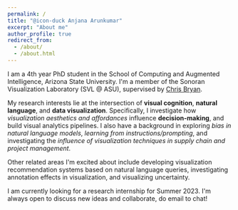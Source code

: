 ```yaml
---
permalink: /
title: "@icon-duck Anjana Arunkumar"
excerpt: "About me"
author_profile: true
redirect_from: 
  - /about/
  - /about.html
---
```


I am a 4th year PhD student in the School of Computing and Augmented Intelligence, Arizona State University. I'm a member of the Sonoran Visualization Laboratory (SVL @ ASU), supervised by [Chris Bryan](https://chrisbryan.github.io/).

My research interests lie at the intersection of __visual cognition__, __natural language__, and __data visualization__. Specifically, I investigate how <i>visualization aesthetics and affordances</i> influence __decision-making__, and build visual analytics pipelines. I also have a background in exploring <i>bias in natural language models</i>, <i>learning from instructions/prompting</i>, and investigating the <i>influence of visualization techniques in supply chain and project management</i>. 

Other related areas I'm excited about include developing visualization recommendation systems based on natural language queries, investigating annotation effects in visualization, and visualizing uncertainty.

I am currently looking for a research internship for Summer 2023. I'm always open to discuss new ideas and collaborate, do email to chat!
